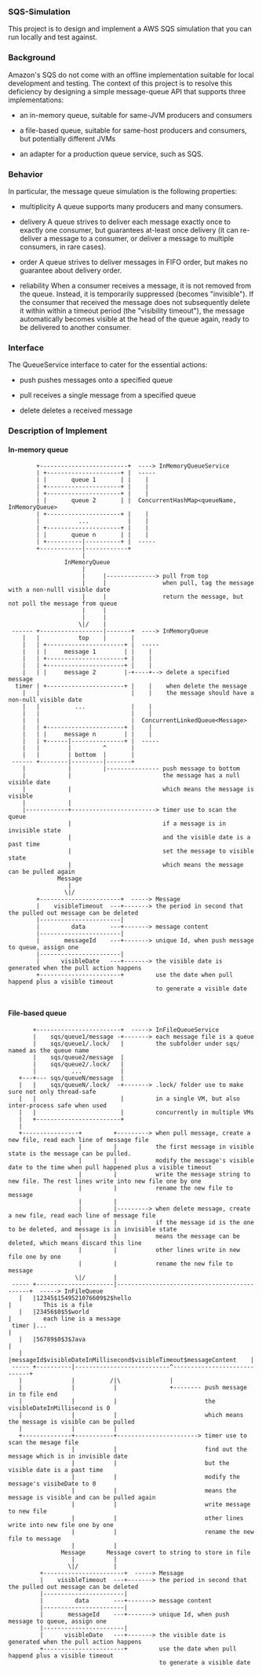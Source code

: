 ### SQS-Simulation
This project is to design and implement a AWS SQS simulation that you can run locally and test against.

### Background
Amazon's SQS do not come with an offline implementation suitable for local development and testing.
The context of this project is to resolve this deficiency by designing a simple
message-queue API that supports three implementations:

 - an in-memory queue, suitable for same-JVM producers and consumers

 - a file-based queue, suitable for same-host producers and consumers, but
   potentially different JVMs

 - an adapter for a production queue service, such as SQS.

### Behavior
In particular, the message queue simulation is the following properties:

 - multiplicity
   A queue supports many producers and many consumers.

 - delivery
   A queue strives to deliver each message exactly once to exactly one consumer,
   but guarantees at-least once delivery (it can re-deliver a message to a
   consumer, or deliver a message to multiple consumers, in rare cases).

 - order
   A queue strives to deliver messages in FIFO order, but makes no guarantee
   about delivery order.

 - reliability
   When a consumer receives a message, it is not removed from the queue.
   Instead, it is temporarily suppressed (becomes "invisible").  If the consumer
   that received the message does not subsequently delete it within within a
   timeout period (the "visibility timeout"), the message automatically becomes
   visible at the head of the queue again, ready to be delivered to another
   consumer.
   
### Interface
The QueueService interface to cater for the essential actions:

 - push     pushes messages onto a specified queue
 
 - pull     receives a single message from a specified queue
 
 - delete   deletes a received message
 
### Description of Implement
#### In-memory queue
```
        +-------------------------+  ----> InMemoryQueueService
        | +---------------------+ |  -----
        | |       queue 1       | |    |
        | +---------------------+ |    |
        | +---------------------+ |    |
        | |       queue 2       | |  ConcurrentHashMap<queueName, InMemoryQueue>
        | +---------------------+ |    |
        |           ...           |    |
        | +---------------------+ |    |
        | |       queue n       | |    |
        | +----------|----------+ |  -----     
        +------------|------------+
                     |
                InMemoryQueue
                     |
                     |     |--------------> pull from top
                     |     |                when pull, tag the message with a non-nulll visible date
                     |     |                return the message, but not poll the message from queue
                     |     |
                     |     |
                    \|/    |                
 ------ +------------------|-------+  ----> InMemoryQueue
    |   |           top    |       |
    |   | +----------------------+ |  -----
    |   | |     message 1        | |    |
    |   | +----------------------+ |    |
    |   | +----------------------+ |    |
    |   | |     message 2        |-+----+--> delete a specified message 
  timer | +----------------------+ |    |    when delete the message
    |   |                          |    |    the message should have a non-null visible date
    |   |          ...             |    |
    |   |                          |    |
    |   |                          |  ConcurrentLinkedQueue<Message>
    |   | +----------------------+ |    | 
    |   | |     message n        | |    |
    |   | +------|---------------+ |  -----
    |   |        |         ^       |
    |   |        | bottom  |       |
 ------ +--------|---------|-------+
    |            |         |--------------- push message to bottom
    |            |                          the message has a null visible date
    |            |                          which means the message is visible
    |            |
    |------------+------------------------> timer use to scan the queue
                 |                          if a message is in invisible state
                 |                          and the visible date is a past time
                 |                          set the message to visible state
                 |                          which means the message can be pulled again
              Message                       
                 |
                \|/
        +-----------------------+  -----> Message
        |    visibleTimeout  ---+-------> the period in second that the pulled out message can be deleted
        |-----------------------|
        |         data       ---+-------> message content
        |-----------------------|
        |       messageId    ---+-------> unique Id, when push message to queue, assign one
        |-----------------------|
        |      visibleDate   ---+-------> the visible date is generated when the pull action happens 
        +-----------------------+         use the date when pull happend plus a visible timeout
                                          to generate a visible date
        
```
#### File-based queue
```
       +------------------------+  -----> InFileQueueService
       |    sqs/queue1/message -+-------> each message file is a queue 
       |    sqs/queue1/.lock/   |         the subfolder under sqs/ named as the queue name
       |    sqs/queue2/message  |
       |    sqs/queue2/.lock/   |
       |          ...           |
   +---+--- sqs/queueN/message  |
   |   |    sqs/queueN/.lock/  -+-------> .lock/ folder use to make sure not only thread-safe
   |   |                        |         in a single VM, but also inter-process safe when used
   |   |                        |         concurrently in multiple VMs
   |   +------------------------+
   |
   +----------------+         +---------> when pull message, create a new file, read each line of message file
                    |         |           the first message in visible state is the message can be pulled.
                    |         |           modify the message's visible date to the time when pull happened plus a visible timeout
                    |         |           write the message string to new file. The rest lines write into new file one by one
                    |         |           rename the new file to message
                    |         |
                    |         |---------> when delete message, create a new file, read each line of message file
                    |         |           if the message id is the one to be deleted, and message is in invisible state
                    |         |           means the message can be deleted, which means discard this line
                    |         |           other lines write in new file one by one
                    |         |           rename the new file to message
                   \|/        |
 ----- +----------------------|---------------------------------------------+  -----> InFileQueue
   |   |12345$1549521076609$2$hello                                         |         This is a file
   |   |23456$0$5$world                                                     |         each line is a message
 timer |...                                                                 |
   |   |56789$0$3$Java                                                      |
   |   |messageId$visibleDateInMillisecond$visibleTimeout$messageContent    |
 ----- +----------|---------------------------^-----------------------------+
   |              |          /|\              |
   |              |           |               +-------- push message in to file end
   |              |           |                         the visibleDateInMillisecond is 0
   |              |           |                         which means the message is visible can be pulled
   |              |           |
   +--------------+-----------+-----------------------> timer use to scan the mesage file              
                  |           |                         find out the message which is in invisible date
                  |           |                         but the visible date is a past time
                  |           |                         modify the message's visibeDate to 0
                  |           |                         means the message is visible and can be pulled again
                  |           |                         write message to new file
                  |           |                         other lines write into new file one by one
                  |           |                         rename the new file to message
                  |           |
               Message      Message covert to string to store in file                 
                  |           |
                 \|/          |
         +-----------------------+  -----> Message
         |    visibleTimeout  ---+-------> the period in second that the pulled out message can be deleted
         |-----------------------|
         |         data       ---+-------> message content
         |-----------------------|
         |       messageId    ---+-------> unique Id, when push message to queue, assign one
         |-----------------------|
         |      visibleDate   ---+-------> the visible date is generated when the pull action happens 
         +-----------------------+         use the date when pull happend plus a visible timeout
                                           to generate a visible date
        
```
